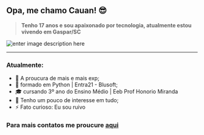 ## Opa, me chamo Cauan! 😎
> **Tenho 17 anos e sou apaixonado por tecnologia, atualmente estou vivendo em Gaspar/SC** 
 
![enter image description here](https://clubedosgeeks.com.br/wp-content/uploads/2016/01/dormrm.gif) 
 ***

### Atualmente:

- 👾 A proucura de mais e mais exp;
- 🐍 formado em Python | Entra21 - Blusoft;
- 🎓 cursando 3º ano do Ensino Médio | Eeb Prof Honorio Miranda
- 🤔 Tenho um pouco de interesse em tudo;
- ⚡ Fato curioso: Eu sou ruivo 

### Para mais contatos me proucure [aqui]( https://linktr.ee/cstrey) 
